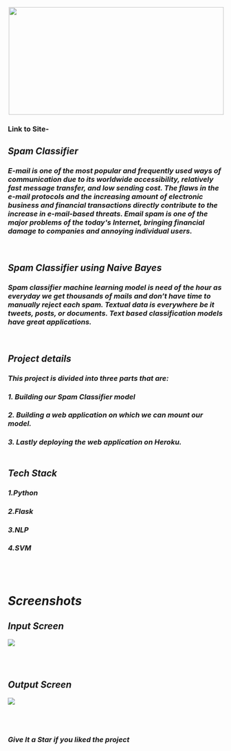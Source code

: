 <div align="center"> <img src="Screenshots/main.jpeg" width="500" height="250"> </center> </div>
<h3> Link to Site-  </h3>

 <i> <h2> Spam Classifier </h2>

<h3><i>E-mail is one of the most popular and frequently used ways of communication due to its worldwide accessibility, relatively fast message transfer, and low sending cost. The flaws in the e-mail protocols and the increasing amount of electronic business and financial transactions directly contribute to the increase in e-mail-based threats. Email spam is one of the major problems of the today's Internet, bringing financial damage to companies and annoying individual users. </h2>
  <br>
  <i> <h2> Spam Classifier using Naive Bayes</h2>

<h3><i>Spam classifier machine learning model is need of the hour as everyday we get thousands of mails and don’t have time to manually reject each spam. 
Textual data is everywhere be it tweets, posts, or documents. Text based classification models have great applications. </h2>

<br>

<h2> Project details

<h3> This project is divided into three parts that are:  
<h3>1. Building our Spam Classifier model
<h3>2. Building a web application on which we can mount our model.
<h3>3. Lastly deploying the web application on Heroku.

<br> 

<br>

  <h2> Tech Stack <br> </h2>
<h3> 1.Python <br>
<h3> 2.Flask <br>
<h3> 3.NLP <br>
<h3> 4.SVM

  <br> <br>
  
  <h1> Screenshots </h1>
  <h2> Input Screen </h2>
<img src="Screenshots/Screenshot (1).png" /> 
  
  <br><br>
  
<h2> Output Screen </h2> 

  <img src="Screenshots/Screenshot (2).png" /> 
  
  <br><br>



### Give It a Star if you liked the project 
